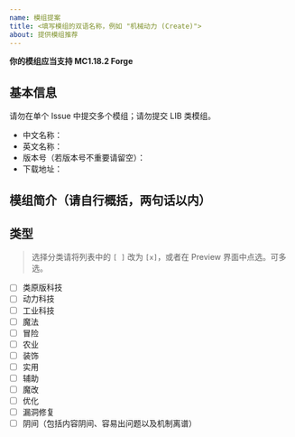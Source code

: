 ```yaml
---
name: 模组提案
title: <填写模组的双语名称，例如 "机械动力 (Create)">
about: 提供模组推荐
---
```


**你的模组应当支持 MC1.18.2 Forge**

## 基本信息

请勿在单个 Issue 中提交多个模组；请勿提交 LIB 类模组。

- 中文名称：
- 英文名称：
- 版本号（若版本号不重要请留空）：
- 下载地址：

## 模组简介（请自行概括，两句话以内）

## 类型

> 选择分类请将列表中的 `[ ]` 改为 `[x]`，或者在 Preview 界面中点选。可多选。

- [ ] 类原版科技
- [ ] 动力科技
- [ ] 工业科技
- [ ] 魔法
- [ ] 冒险
- [ ] 农业
- [ ] 装饰
- [ ] 实用
- [ ] 辅助
- [ ] 魔改
- [ ] 优化
- [ ] 漏洞修复
- [ ] 阴间（包括内容阴间、容易出问题以及机制离谱）
